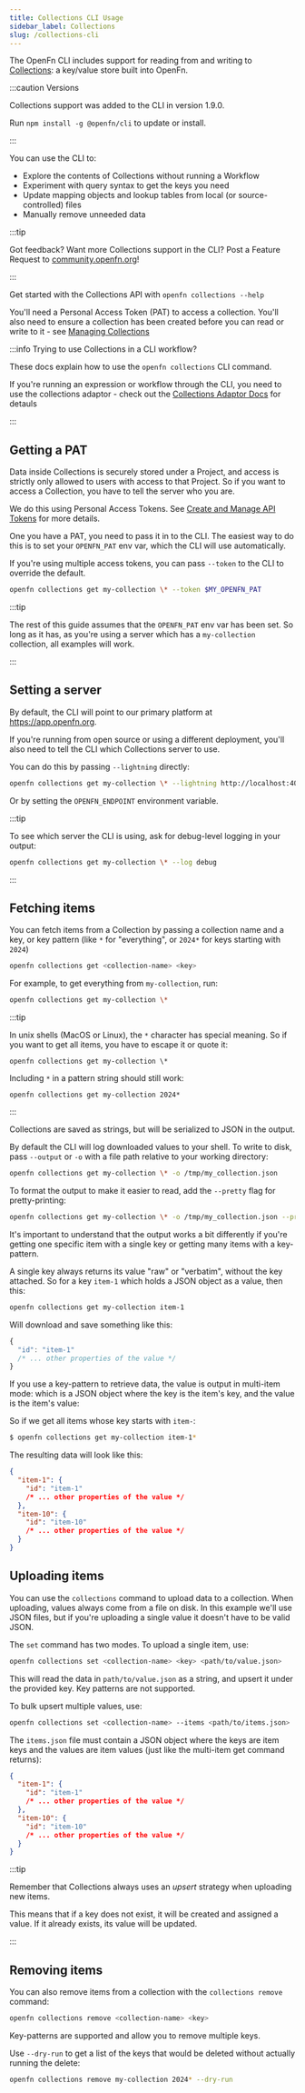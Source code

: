```yaml
---
title: Collections CLI Usage
sidebar_label: Collections
slug: /collections-cli
---
```


The OpenFn CLI includes support for reading from and writing to
[Collections](/documentation/build/collections): a key/value store built into
OpenFn.

:::caution Versions

Collections support was added to the CLI in version 1.9.0.

Run `npm install -g @openfn/cli` to update or install.

:::

You can use the CLI to:

- Explore the contents of Collections without running a Workflow
- Experiment with query syntax to get the keys you need
- Update mapping objects and lookup tables from local (or source-controlled)
  files
- Manually remove unneeded data

:::tip

Got feedback? Want more Collections support in the CLI? Post a Feature Request
to [community.openfn.org](https://community.openfn.org/c/feature-requests)!

:::

Get started with the Collections API with `openfn collections --help`

You'll need a Personal Access Token (PAT) to access a collection. You'll also
need to ensure a collection has been created before you can read or write to
it - see
[Managing Collections](/documentation/build/collections#managing-collections)

:::info Trying to use Collections in a CLI workflow?

These docs explain how to use the `openfn collections` CLI command.

If you're running an expression or workflow through the CLI, you need to use the
collections adaptor - check out the
[Collections Adaptor Docs](/adaptors/collections#cli-usage) for detauls

:::

## Getting a PAT

Data inside Collections is securely stored under a Project, and access is
strictly only allowed to users with access to that Project. So if you want to
access a Collection, you have to tell the server who you are.

We do this using Personal Access Tokens. See
[Create and Manage API Tokens](/documentation/api-tokens#about-api-tokens) for
more details.

One you have a PAT, you need to pass it in to the CLI. The easiest way to do
this is to set your `OPENFN_PAT` env var, which the CLI will use automatically.

If you're using multiple access tokens, you can pass `--token` to the CLI to
override the default.

```bash
openfn collections get my-collection \* --token $MY_OPENFN_PAT
```

:::tip

The rest of this guide assumes that the `OPENFN_PAT` env var has been set. So
long as it has, as you're using a server which has a `my-collection` collection,
all examples will work.

:::

## Setting a server

By default, the CLI will point to our primary platform at
https://app.openfn.org.

If you're running from open source or using a different deployment, you'll also
need to tell the CLI which Collections server to use.

You can do this by passing `--lightning` directly:

```bash
openfn collections get my-collection \* --lightning http://localhost:4000
```

Or by setting the `OPENFN_ENDPOINT` environment variable.

:::tip

To see which server the CLI is using, ask for debug-level logging in your
output:

```bash
openfn collections get my-collection \* --log debug
```

:::

## Fetching items

You can fetch items from a Collection by passing a collection name and a key, or
key pattern (like `*` for "everything", or `2024*` for keys starting with
`2024`)

```bash
openfn collections get <collection-name> <key>
```

For example, to get everything from `my-collection`, run:

```bash
openfn collections get my-collection \*
```

:::tip

In unix shells (MacOS or Linux), the `*` character has special meaning. So if
you want to get all items, you have to escape it or quote it:

```
openfn collections get my-collection \*
```

Including `*` in a pattern string should still work:

```
openfn collections get my-collection 2024*
```

:::

Collections are saved as strings, but will be serialized to JSON in the output.

By default the CLI will log downloaded values to your shell. To write to disk,
pass `--output` or `-o` with a file path relative to your working directory:

```bash
openfn collections get my-collection \* -o /tmp/my_collection.json
```

To format the output to make it easier to read, add the `--pretty` flag for
pretty-printing:

```bash
openfn collections get my-collection \* -o /tmp/my_collection.json --pretty
```

It's important to understand that the output works a bit differently if you're
getting one specific item with a single key or getting many items with a
key-pattern.

A single key always returns its value "raw" or "verbatim", without the key
attached. So for a key `item-1` which holds a JSON object as a value, then this:

```bash
openfn collections get my-collection item-1
```

Will download and save something like this:

```js
{
  "id": "item-1"
  /* ... other properties of the value */
}
```

If you use a key-pattern to retrieve data, the value is output in multi-item
mode: which is a JSON object where the key is the item's key, and the value is
the item's value:

So if we get all items whose key starts with `item-`:

```bash
$ openfn collections get my-collection item-1*
```

The resulting data will look like this:

```json
{
  "item-1": {
    "id": "item-1"
    /* ... other properties of the value */
  },
  "item-10": {
    "id": "item-10"
    /* ... other properties of the value */
  }
}
```

## Uploading items

You can use the `collections` command to upload data to a collection. When
uploading, values always come from a file on disk. In this example we'll use
JSON files, but if you're uploading a single value it doesn't have to be valid
JSON.

The `set` command has two modes. To upload a single item, use:

```bash
openfn collections set <collection-name> <key> <path/to/value.json>
```

This will read the data in `path/to/value.json` as a string, and upsert it under
the provided key. Key patterns are not supported.

To bulk upsert multiple values, use:

```bash
openfn collections set <collection-name> --items <path/to/items.json>
```

The `items.json` file must contain a JSON object where the keys are item keys
and the values are item values (just like the multi-item get command returns):

```json
{
  "item-1": {
    "id": "item-1"
    /* ... other properties of the value */
  },
  "item-10": {
    "id": "item-10"
    /* ... other properties of the value */
  }
}
```

:::tip

Remember that Collections always uses an _upsert_ strategy when uploading new
items.

This means that if a key does not exist, it will be created and assigned a
value. If it already exists, its value will be updated.

:::

## Removing items

You can also remove items from a collection with the `collections remove`
command:

```bash
openfn collections remove <collection-name> <key>
```

Key-patterns are supported and allow you to remove multiple keys.

Use `--dry-run` to get a list of the keys that would be deleted without actually
running the delete:

```bash
openfn collections remove my-collection 2024* --dry-run
```
